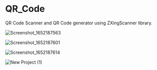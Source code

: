 # QR_Code
 QR Code Scanner and QR Code generator using ZXingScanner library.
 
 ![Screenshot_1652187563](https://user-images.githubusercontent.com/56721931/167661624-247e6dd9-a3bc-4821-8658-ac8624081f62.png)
 
 
![Screenshot_1652187601](https://user-images.githubusercontent.com/56721931/167661667-0afe5001-9c4e-453d-86f9-153dfc0d15b1.png)

![Screenshot_1652187614](https://user-images.githubusercontent.com/56721931/167661688-1d49bb96-7f16-4644-823d-05a3d53658cc.png)




![New Project (1)](https://user-images.githubusercontent.com/56721931/167664302-98a92db1-242b-4877-9683-a69749f253ef.png)
